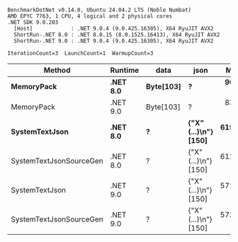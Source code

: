 ```

BenchmarkDotNet v0.14.0, Ubuntu 24.04.2 LTS (Noble Numbat)
AMD EPYC 7763, 1 CPU, 4 logical and 2 physical cores
.NET SDK 9.0.203
  [Host]            : .NET 9.0.4 (9.0.425.16305), X64 RyuJIT AVX2
  ShortRun-.NET 8.0 : .NET 8.0.15 (8.0.1525.16413), X64 RyuJIT AVX2
  ShortRun-.NET 9.0 : .NET 9.0.4 (9.0.425.16305), X64 RyuJIT AVX2

IterationCount=3  LaunchCount=1  WarmupCount=3  

```
| Method                  | Runtime  | data      | json                 | Mean      | Error     | StdDev   | Min       | Max       | Gen0   | Allocated |
|------------------------ |--------- |---------- |--------------------- |----------:|----------:|---------:|----------:|----------:|-------:|----------:|
| **MemoryPack**              | **.NET 8.0** | **Byte[103]** | **?**                    |  **90.43 ns** | **28.133 ns** | **1.542 ns** |  **88.68 ns** |  **91.62 ns** | **0.0148** |     **248 B** |
| MemoryPack              | .NET 9.0 | Byte[103] | ?                    |  83.00 ns |  7.834 ns | 0.429 ns |  82.51 ns |  83.30 ns | 0.0148 |     248 B |
| **SystemTextJson**          | **.NET 8.0** | **?**         | **{&quot;X&quot;(...)\\n&quot;} [150]** | **619.23 ns** | **11.448 ns** | **0.628 ns** | **618.58 ns** | **619.84 ns** | **0.0143** |     **248 B** |
| SystemTextJsonSourceGen | .NET 8.0 | ?         | {&quot;X&quot;(...)\\n&quot;} [150] | 612.34 ns | 38.491 ns | 2.110 ns | 610.15 ns | 614.36 ns | 0.0143 |     248 B |
| SystemTextJson          | .NET 9.0 | ?         | {&quot;X&quot;(...)\\n&quot;} [150] | 571.27 ns | 25.889 ns | 1.419 ns | 569.88 ns | 572.71 ns | 0.0143 |     248 B |
| SystemTextJsonSourceGen | .NET 9.0 | ?         | {&quot;X&quot;(...)\\n&quot;} [150] | 573.27 ns | 29.241 ns | 1.603 ns | 572.17 ns | 575.11 ns | 0.0143 |     248 B |
